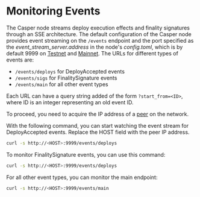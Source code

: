 # Monitoring Events

The Casper node streams deploy execution effects and finality signatures through an SSE architecture. The default configuration of the Casper node provides event streaming on the `/events` endpoint and the port specified as the *event_stream_server.address* in the node's *config.toml*, which is by default 9999 on [Testnet](https://testnet.cspr.live/tools/peers) and [Mainnet](https://cspr.live/tools/peers). The URLs for different types of events are:

- `/events/deploys` for DeployAccepted events
- `/events/sigs` for FinalitySignature events
- `/events/main` for all other event types

Each URL can have a query string added of the form `?start_from=<ID>`, where ID is an integer representing an old event ID.

To proceed, you need to acquire the IP address of a [peer](https://casper.network/docs/workflow/setup/#acquire-node-address-from-network-peers) on the network. 

With the following command, you can start watching the event stream for DeployAccepted events. Replace the HOST field with the peer IP address.

```bash
curl -s http://<HOST>:9999/events/deploys
```

To monitor FinalitySignature events, you can use this command:

```bash
curl -s http://<HOST>:9999/events/deploys
```

For all other event types, you can monitor the main endpoint:

```bash
curl -s http://<HOST>:9999/events/main
```


